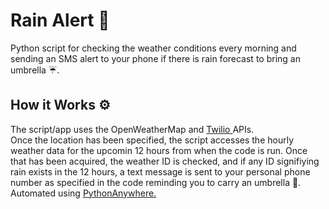 # Rain Alert 🚨 
Python script for checking the weather conditions every morning and sending an SMS alert to your phone if there is rain forecast to bring an umbrella ☔️.
## How it Works ⚙️ 
The script/app uses the <a hreaf="https://openweathermap.org"> OpenWeatherMap </a> and <a href="https://www.twilio.com"> Twilio </a> APIs. <br>
Once the location has been specified, the script accesses the hourly weather data for the upcomin 12 hours from when the code is run. Once that has been acquired, 
the weather ID is checked, and if any ID signifiying rain exists in the 12 hours, a text message is sent to your personal phone number as specified in the code
reminding you to carry an umbrella 🌂.
<br> Automated using <a href="https://www.pythonanywhere.com"> PythonAnywhere. </a>
